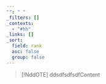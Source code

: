 ```yaml
---
"": " "
_filters: []
_contexts:
  - "#hh"
_links: []
_sort:
  field: rank
  asc: false
  group: false
---
```

> [!NddOTE]
> ddsdfsdfsdfContent